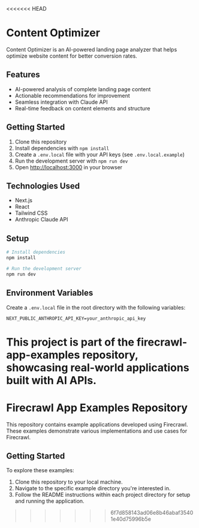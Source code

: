 <<<<<<< HEAD
# Content Optimizer

Content Optimizer is an AI-powered landing page analyzer that helps optimize website content for better conversion rates.

## Features

- AI-powered analysis of complete landing page content
- Actionable recommendations for improvement
- Seamless integration with Claude API
- Real-time feedback on content elements and structure

## Getting Started

1. Clone this repository
2. Install dependencies with `npm install`
3. Create a `.env.local` file with your API keys (see `.env.local.example`)
4. Run the development server with `npm run dev`
5. Open [http://localhost:3000](http://localhost:3000) in your browser

## Technologies Used

- Next.js
- React
- Tailwind CSS
- Anthropic Claude API

## Setup

```bash
# Install dependencies
npm install

# Run the development server
npm run dev
```

## Environment Variables

Create a `.env.local` file in the root directory with the following variables:

```
NEXT_PUBLIC_ANTHROPIC_API_KEY=your_anthropic_api_key
```

This project is part of the firecrawl-app-examples repository, showcasing real-world applications built with AI APIs.
=======
# Firecrawl App Examples Repository

This repository contains example applications developed using Firecrawl. These examples demonstrate various implementations and use cases for Firecrawl.

## Getting Started

To explore these examples:

1. Clone this repository to your local machine.
2. Navigate to the specific example directory you're interested in.
3. Follow the README instructions within each project directory for setup and running the application.
>>>>>>> 6f7d858143ad06e8b46abaf35401e40d75996b5e

